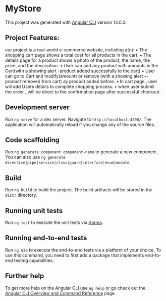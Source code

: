 # MyStore 

This project was generated with [Angular CLI](https://github.com/angular/angular-cli) version 14.0.0.
## Project Features:
our project is a real-world e-commerce website, including a(n):
•	The shopping cart page shows a total cost for all products in the cart.
•	The details page for a product shows a photo of the product, the name, the price, and the description.
•	User can add any product with amounts in the Cart(with a showing alert -product added successfully to   the cart)
•	User can go to Cart and modify(amount) or remove (with a showing alert -- product removed from cart) ay product added before.
•	In cart page , user will add Users details to complete shopping process.
•	when user submit the order ,  will be direct to the confirmation page after successful checkout.


## Development server

Run `ng serve` for a dev server. Navigate to `http://localhost:4200/`. The application will automatically reload if you change any of the source files.

## Code scaffolding

Run `ng generate component component-name` to generate a new component. You can also use `ng generate directive|pipe|service|class|guard|interface|enum|module`.

## Build

Run `ng build` to build the project. The build artifacts will be stored in the `dist/` directory.

## Running unit tests

Run `ng test` to execute the unit tests via [Karma](https://karma-runner.github.io).

## Running end-to-end tests

Run `ng e2e` to execute the end-to-end tests via a platform of your choice. To use this command, you need to first add a package that implements end-to-end testing capabilities.

## Further help

To get more help on the Angular CLI use `ng help` or go check out the [Angular CLI Overview and Command Reference](https://angular.io/cli) page.

